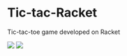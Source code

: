# Tic-tac-Racket
Tic-tac-toe game developed on Racket

![](https://github.com/jonDorito/Tic-tac-Racket/blob/master/screenshots/menu.png)
![](https://github.com/jonDorito/Tic-tac-Racket/blob/master/screenshots/game_screen.png)

